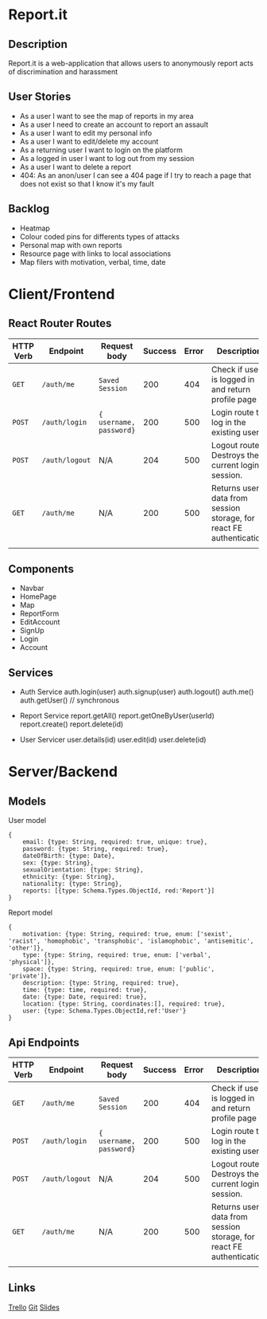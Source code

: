 #  Report.it

## Description
Report.it is a web-application that allows users to anonymously report acts of discrimination and harassment

## User Stories
- As a user I want to see the map of reports in my area
- As a user I need to create an account to report an assault
- As a user I want to edit my personal info
- As a user I want to edit/delete my account
- As a returning user I want to login on the platform
- As a logged in user I want to log out from my session
- As a user I want to delete a report
- 404: As an anon/user I can see a 404 page if I try to reach a page that does not exist so that I  know it's my fault

## Backlog
- Heatmap
- Colour coded pins for differents types of attacks
- Personal map with own reports
- Resource page with links to local associations
- Map filers with motivation, verbal, time, date

# Client/Frontend

## React Router Routes

| HTTP Verb | Endpoint       | Request body            | Success | Error | Description                                                  |
| --------- | -------------- | ----------------------- | ------- | ----- | ------------------------------------------------------------ |
| `GET`    | `/auth/me` | `Saved Session` | 200     | 404   | Check if user is logged in and return profile page                      |
| `POST`    | `/auth/login`  | `{ username, password}` | 200     | 500   | Login route to log in the existing user.                     |
| `POST`    | `/auth/logout` | N/A                     | 204     | 500   | Logout route. Destroys the current login session.            |
| `GET`     | `/auth/me`     | N/A                     | 200     | 500   | Returns user data from session storage, for react FE authentication. |
|           |                |                         |         |       |                                                              |

## Components
- Navbar
- HomePage
- Map
- ReportForm
- EditAccount
- SignUp
- Login
- Account

## Services
- Auth Service
    auth.login(user)
    auth.signup(user)
    auth.logout()
    auth.me()
    auth.getUser() // synchronous

- Report Service
    report.getAll()
    report.getOneByUser(userId)
    report.create()
    report.delete(id)

- User Servicer
    user.details(id)
    user.edit(id)
    user.delete(id)

# Server/Backend

## Models

User model
```
{
    email: {type: String, required: true, unique: true},
    password: {type: String, required: true},
    dateOfBirth: {type: Date},
    sex: {type: String},
    sexualOrientation: {type: String},
    ethnicity: {type: String},
    nationality: {type: String},
    reports: [{type: Schema.Types.ObjectId, red:'Report'}]
}
```

Report model
```
{
    motivation: {type: String, required: true, enum: ['sexist', 'racist', 'homophobic', 'transphobic', 'islamophobic', 'antisemitic', 'other']},
    type: {type: String, required: true, enum: ['verbal', 'physical']},
    space: {type: String, required: true, enum: ['public', 'private']},
    description: {type: String, required: true},
    time: {type: time, required: true},
    date: {type: Date, required: true},
    location: {type: String, coordinates:[], required: true},
    user: {type: Schema.Types.ObjectId,ref:'User'}
}
```

## Api Endpoints

| HTTP Verb | Endpoint       | Request body            | Success | Error | Description                                                  |
| --------- | -------------- | ----------------------- | ------- | ----- | ------------------------------------------------------------ |
| `GET`    | `/auth/me` | `Saved Session` | 200     | 404   | Check if user is logged in and return profile page                      |
| `POST`    | `/auth/login`  | `{ username, password}` | 200     | 500   | Login route to log in the existing user.                     |
| `POST`    | `/auth/logout` | N/A                     | 204     | 500   | Logout route. Destroys the current login session.            |
| `GET`     | `/auth/me`     | N/A                     | 200     | 500   | Returns user data from session storage, for react FE authentication. |
|           |                |                         |         |       |                                                              |


## Links
[Trello](https://trello.com/b/AL5zm68u/reportit)
[Git]()
[Slides]()


